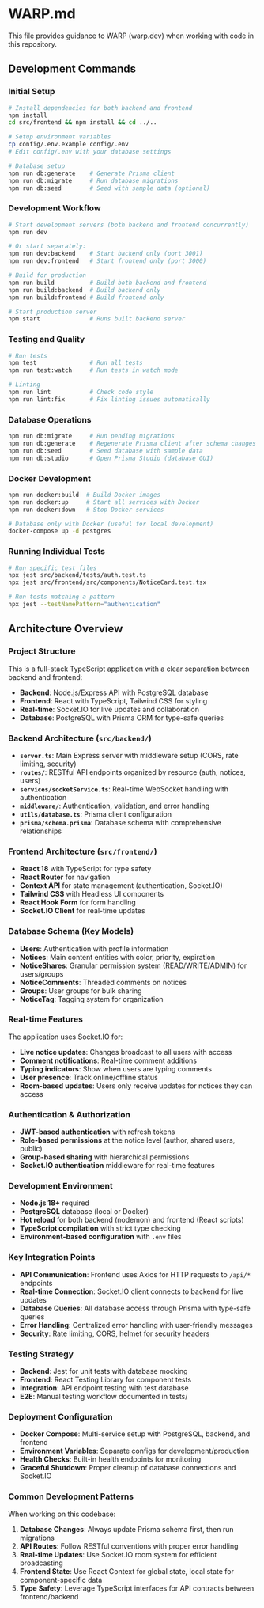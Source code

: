 # WARP.md

This file provides guidance to WARP (warp.dev) when working with code in this repository.

## Development Commands

### Initial Setup
```bash
# Install dependencies for both backend and frontend
npm install
cd src/frontend && npm install && cd ../..

# Setup environment variables
cp config/.env.example config/.env
# Edit config/.env with your database settings

# Database setup
npm run db:generate    # Generate Prisma client
npm run db:migrate     # Run database migrations
npm run db:seed        # Seed with sample data (optional)
```

### Development Workflow
```bash
# Start development servers (both backend and frontend concurrently)
npm run dev

# Or start separately:
npm run dev:backend    # Start backend only (port 3001)
npm run dev:frontend   # Start frontend only (port 3000)

# Build for production
npm run build          # Build both backend and frontend
npm run build:backend  # Build backend only
npm run build:frontend # Build frontend only

# Start production server
npm start              # Runs built backend server
```

### Testing and Quality
```bash
# Run tests
npm test               # Run all tests
npm run test:watch     # Run tests in watch mode

# Linting
npm run lint           # Check code style
npm run lint:fix       # Fix linting issues automatically
```

### Database Operations
```bash
npm run db:migrate     # Run pending migrations
npm run db:generate    # Regenerate Prisma client after schema changes
npm run db:seed        # Seed database with sample data
npm run db:studio      # Open Prisma Studio (database GUI)
```

### Docker Development
```bash
npm run docker:build  # Build Docker images
npm run docker:up     # Start all services with Docker
npm run docker:down   # Stop Docker services

# Database only with Docker (useful for local development)
docker-compose up -d postgres
```

### Running Individual Tests
```bash
# Run specific test files
npx jest src/backend/tests/auth.test.ts
npx jest src/frontend/src/components/NoticeCard.test.tsx

# Run tests matching a pattern
npx jest --testNamePattern="authentication"
```

## Architecture Overview

### Project Structure
This is a full-stack TypeScript application with a clear separation between backend and frontend:

- **Backend**: Node.js/Express API with PostgreSQL database
- **Frontend**: React with TypeScript, Tailwind CSS for styling
- **Real-time**: Socket.IO for live updates and collaboration
- **Database**: PostgreSQL with Prisma ORM for type-safe queries

### Backend Architecture (`src/backend/`)
- **`server.ts`**: Main Express server with middleware setup (CORS, rate limiting, security)
- **`routes/`**: RESTful API endpoints organized by resource (auth, notices, users)
- **`services/socketService.ts`**: Real-time WebSocket handling with authentication
- **`middleware/`**: Authentication, validation, and error handling
- **`utils/database.ts`**: Prisma client configuration
- **`prisma/schema.prisma`**: Database schema with comprehensive relationships

### Frontend Architecture (`src/frontend/`)
- **React 18** with TypeScript for type safety
- **React Router** for navigation
- **Context API** for state management (authentication, Socket.IO)
- **Tailwind CSS** with Headless UI components
- **React Hook Form** for form handling
- **Socket.IO Client** for real-time updates

### Database Schema (Key Models)
- **Users**: Authentication with profile information
- **Notices**: Main content entities with color, priority, expiration
- **NoticeShares**: Granular permission system (READ/WRITE/ADMIN) for users/groups
- **NoticeComments**: Threaded comments on notices
- **Groups**: User groups for bulk sharing
- **NoticeTag**: Tagging system for organization

### Real-time Features
The application uses Socket.IO for:
- **Live notice updates**: Changes broadcast to all users with access
- **Comment notifications**: Real-time comment additions
- **Typing indicators**: Show when users are typing comments
- **User presence**: Track online/offline status
- **Room-based updates**: Users only receive updates for notices they can access

### Authentication & Authorization
- **JWT-based authentication** with refresh tokens
- **Role-based permissions** at the notice level (author, shared users, public)
- **Group-based sharing** with hierarchical permissions
- **Socket.IO authentication** middleware for real-time features

### Development Environment
- **Node.js 18+** required
- **PostgreSQL** database (local or Docker)
- **Hot reload** for both backend (nodemon) and frontend (React scripts)
- **TypeScript compilation** with strict type checking
- **Environment-based configuration** with `.env` files

### Key Integration Points
- **API Communication**: Frontend uses Axios for HTTP requests to `/api/*` endpoints
- **Real-time Connection**: Socket.IO client connects to backend for live updates
- **Database Queries**: All database access through Prisma with type-safe queries
- **Error Handling**: Centralized error handling with user-friendly messages
- **Security**: Rate limiting, CORS, helmet for security headers

### Testing Strategy
- **Backend**: Jest for unit tests with database mocking
- **Frontend**: React Testing Library for component tests
- **Integration**: API endpoint testing with test database
- **E2E**: Manual testing workflow documented in tests/

### Deployment Configuration
- **Docker Compose**: Multi-service setup with PostgreSQL, backend, and frontend
- **Environment Variables**: Separate configs for development/production
- **Health Checks**: Built-in health endpoints for monitoring
- **Graceful Shutdown**: Proper cleanup of database connections and Socket.IO

### Common Development Patterns
When working on this codebase:
1. **Database Changes**: Always update Prisma schema first, then run migrations
2. **API Routes**: Follow RESTful conventions with proper error handling
3. **Real-time Updates**: Use Socket.IO room system for efficient broadcasting
4. **Frontend State**: Use React Context for global state, local state for component-specific data
5. **Type Safety**: Leverage TypeScript interfaces for API contracts between frontend/backend
